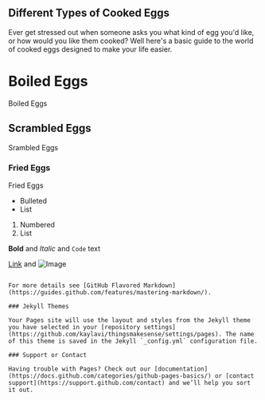 ## Different Types of Cooked Eggs

Ever get stressed out when someone asks you what kind of egg you'd like, or how would you like them cooked? Well here's a basic guide to the world of cooked eggs designed to make your life easier.

# Boiled Eggs
Boiled Eggs
## Scrambled Eggs
Srambled Eggs
### Fried Eggs
Fried Eggs
- Bulleted
- List

1. Numbered
2. List

**Bold** and _Italic_ and `Code` text

[Link](url) and ![Image](src)
```

For more details see [GitHub Flavored Markdown](https://guides.github.com/features/mastering-markdown/).

### Jekyll Themes

Your Pages site will use the layout and styles from the Jekyll theme you have selected in your [repository settings](https://github.com/kaylavi/thingsmakesense/settings/pages). The name of this theme is saved in the Jekyll `_config.yml` configuration file.

### Support or Contact

Having trouble with Pages? Check out our [documentation](https://docs.github.com/categories/github-pages-basics/) or [contact support](https://support.github.com/contact) and we’ll help you sort it out.
